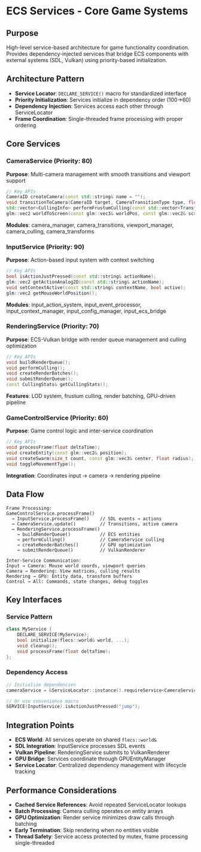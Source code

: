 # ECS Services - Core Game Systems

## Purpose
High-level service-based architecture for game functionality coordination. Provides dependency-injected services that bridge ECS components with external systems (SDL, Vulkan) using priority-based initialization.

## Architecture Pattern
- **Service Locator**: `DECLARE_SERVICE()` macro for standardized interface
- **Priority Initialization**: Services initialize in dependency order (100→60)
- **Dependency Injection**: Services access each other through ServiceLocator
- **Frame Coordination**: Single-threaded frame processing with proper ordering

## Core Services

### CameraService (Priority: 80)
**Purpose**: Multi-camera management with smooth transitions and viewport support
```cpp
// Key APIs
CameraID createCamera(const std::string& name = "");
void transitionToCamera(CameraID target, CameraTransitionType type, float duration);
std::vector<CullingInfo> performFrustumCulling(const std::vector<Transform>& transforms, const std::vector<Bounds>& bounds);
glm::vec2 worldToScreen(const glm::vec3& worldPos, const glm::vec2& screenSize);
```
**Modules**: camera_manager, camera_transitions, viewport_manager, camera_culling, camera_transforms

### InputService (Priority: 90)
**Purpose**: Action-based input system with context switching
```cpp
// Key APIs
bool isActionJustPressed(const std::string& actionName);
glm::vec2 getActionAnalog2D(const std::string& actionName);
void setContextActive(const std::string& contextName, bool active);
glm::vec2 getMouseWorldPosition();
```
**Modules**: input_action_system, input_event_processor, input_context_manager, input_config_manager, input_ecs_bridge

### RenderingService (Priority: 70)
**Purpose**: ECS-Vulkan bridge with render queue management and culling optimization
```cpp
// Key APIs
void buildRenderQueue();
void performCulling();
void createRenderBatches();
void submitRenderQueue();
const CullingStats& getCullingStats();
```
**Features**: LOD system, frustum culling, render batching, GPU-driven pipeline

### GameControlService (Priority: 60)
**Purpose**: Game control logic and inter-service coordination
```cpp
// Key APIs
void processFrame(float deltaTime);
void createEntity(const glm::vec2& position);
void createSwarm(size_t count, const glm::vec3& center, float radius);
void toggleMovementType();
```
**Integration**: Coordinates input → camera → rendering pipeline

## Data Flow
```
Frame Processing:
GameControlService.processFrame()
  → InputService.processFrame()    // SDL events → actions
  → CameraService.update()         // Transitions, active camera
  → RenderingService.processFrame()
    → buildRenderQueue()           // ECS entities
    → performCulling()             // CameraService culling
    → createRenderBatches()        // GPU optimization
    → submitRenderQueue()          // VulkanRenderer

Inter-Service Communication:
Input → Camera: Mouse world coords, viewport queries
Camera → Rendering: View matrices, culling results
Rendering → GPU: Entity data, transform buffers
Control → All: Commands, state changes, debug toggles
```

## Key Interfaces

### Service Pattern
```cpp
class MyService {
    DECLARE_SERVICE(MyService);
    bool initialize(flecs::world& world, ...);
    void cleanup();
    void processFrame(float deltaTime);
};
```

### Dependency Access
```cpp
// Initialize dependencies
cameraService = &ServiceLocator::instance().requireService<CameraService>();

// Or use convenience macro
SERVICE(InputService).isActionJustPressed("jump");
```

## Integration Points
- **ECS World**: All services operate on shared `flecs::world&`
- **SDL Integration**: InputService processes SDL events
- **Vulkan Pipeline**: RenderingService submits to VulkanRenderer
- **GPU Bridge**: Services coordinate through GPUEntityManager
- **Service Locator**: Centralized dependency management with lifecycle tracking

## Performance Considerations
- **Cached Service References**: Avoid repeated ServiceLocator lookups
- **Batch Processing**: Camera culling operates on entity arrays  
- **GPU Optimization**: Render service minimizes draw calls through batching
- **Early Termination**: Skip rendering when no entities visible
- **Thread Safety**: Service access protected by mutex, frame processing single-threaded